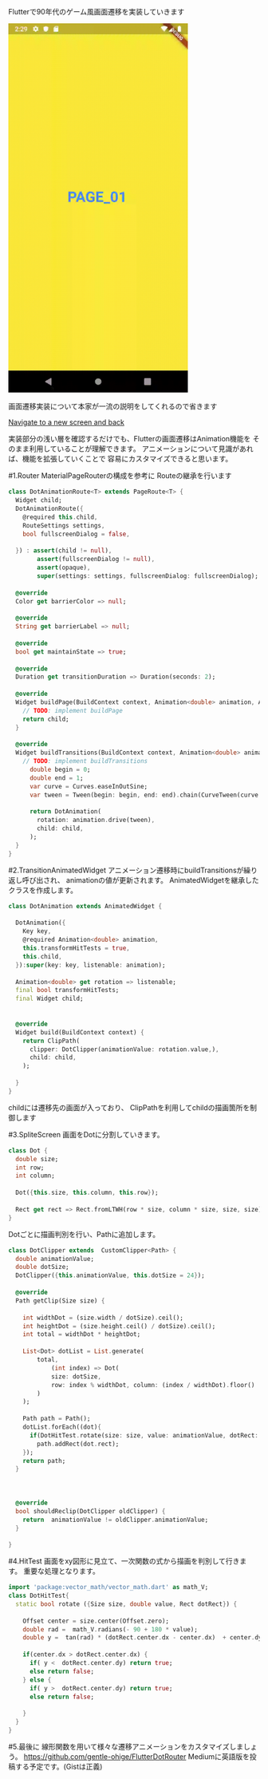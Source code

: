Flutterで90年代のゲーム風画面遷移を実装していきます

<img src="https://github.com/gentle-ohige/FlutterDotRouter/blob/samples/movies/sample.gif" width="360">

画面遷移実装について本家が一流の説明をしてくれるので省きます

[Navigate to a new screen and back](https://flutter.dev/docs/cookbook/navigation/navigation-basics)

実装部分の浅い層を確認するだけでも、Flutterの画面遷移はAnimation機能を
そのまま利用していることが理解できます。
アニメーションについて見識があれば、機能を拡張していくことで
容易にカスタマイズできると思います。

#1.Router
MaterialPageRouterの構成を参考に
Routeの継承を行います

```.dart
class DotAnimationRoute<T> extends PageRoute<T> {
  Widget child;
  DotAnimationRoute({
    @required this.child,
    RouteSettings settings,
    bool fullscreenDialog = false,

  }) : assert(child != null),
        assert(fullscreenDialog != null),
        assert(opaque),
        super(settings: settings, fullscreenDialog: fullscreenDialog);

  @override
  Color get barrierColor => null;

  @override
  String get barrierLabel => null;

  @override
  bool get maintainState => true;

  @override
  Duration get transitionDuration => Duration(seconds: 2);

  @override
  Widget buildPage(BuildContext context, Animation<double> animation, Animation<double> secondaryAnimation) {
    // TODO: implement buildPage
    return child;
  }

  @override
  Widget buildTransitions(BuildContext context, Animation<double> animation, Animation<double> secondaryAnimation, Widget child) {
    // TODO: implement buildTransitions
      double begin = 0;
      double end = 1;
      var curve = Curves.easeInOutSine;
      var tween = Tween(begin: begin, end: end).chain(CurveTween(curve: curve));

      return DotAnimation(
        rotation: animation.drive(tween),
        child: child,
      );
  }
}
```


#2.TransitionAnimatedWidget
アニメーション遷移時にbuildTransitionsが繰り返し呼び出され、
animationの値が更新されます。
AnimatedWidgetを継承したクラスを作成します。

```.dart
class DotAnimation extends AnimatedWidget {

  DotAnimation({
    Key key,
    @required Animation<double> animation,
    this.transformHitTests = true,
    this.child,
  }):super(key: key, listenable: animation);

  Animation<double> get rotation => listenable;
  final bool transformHitTests;
  final Widget child;


  @override
  Widget build(BuildContext context) {
    return ClipPath(
      clipper: DotClipper(animationValue: rotation.value,),
      child: child,
    );

  }
}
```


childには遷移先の画面が入っており、
ClipPathを利用してchildの描画箇所を制御します

#3.SpliteScreen
画面をDotに分割していきます。

```.dart
class Dot {
  double size;
  int row;
  int column;

  Dot({this.size, this.column, this.row});

  Rect get rect => Rect.fromLTWH(row * size, column * size, size, size);
}
```

Dotごとに描画判別を行い、Pathに追加します。

```.dart
class DotClipper extends  CustomClipper<Path> {
  double animationValue;
  double dotSize;
  DotClipper({this.animationValue, this.dotSize = 24});

  @override
  Path getClip(Size size) {

    int widthDot = (size.width / dotSize).ceil();
    int heightDot = (size.height.ceil() / dotSize).ceil();
    int total = widthDot * heightDot;

    List<Dot> dotList = List.generate(
        total,
            (int index) => Dot(
            size: dotSize,
            row: index % widthDot, column: (index / widthDot).floor()
        )
    );

    Path path = Path();
    dotList.forEach((dot){
      if(DotHitTest.rotate(size: size, value: animationValue, dotRect: dot.rect))
        path.addRect(dot.rect);
    });
    return path;
  }



  @override
  bool shouldReclip(DotClipper oldClipper) {
    return  animationValue != oldClipper.animationValue;
  }

}
```


#4.HitTest
画面をxy図形に見立て、一次関数の式から描画を判別して行きます。
重要な処理となります。

```.dart
import 'package:vector_math/vector_math.dart' as math_V;
class DotHitTest{
  static bool rotate ({Size size, double value, Rect dotRect}) {

    Offset center = size.center(Offset.zero);
    double rad =  math_V.radians(- 90 + 180 * value);
    double y =  tan(rad) * (dotRect.center.dx - center.dx)  + center.dy ;

    if(center.dx > dotRect.center.dx) {
      if( y <  dotRect.center.dy) return true;
      else return false;
    } else {
      if( y >  dotRect.center.dy) return true;
      else return false;

    }
  }
}
```

#5.最後に
線形関数を用いて様々な遷移アニメーションをカスタマイズしましょう。
https://github.com/gentle-ohige/FlutterDotRouter
Mediumに英語版を投稿する予定です。(Gistは正義)
